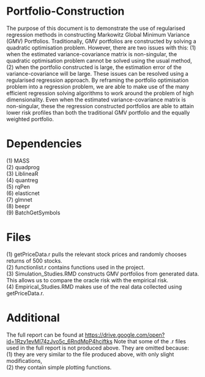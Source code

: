 # Portfolio-Construction
The purpose of this document is to demonstrate the use of regularised regression methods in constructing Markowitz Global Minimum Variance (GMV) Portfolios. Traditionally, GMV portfolios are constructed by solving a quadratic optimisation problem. However, there are two issues with this: (1) when the estimated variance-covariance matrix is non-singular, the quadratic optimisation problem cannot be solved using the usual method, (2) when the portfolio constructed is large, the estimation error of the variance-covariance will be large. These issues can be resolved using a regularised regression approach. By reframing the portfolio optimisation problem into a regression problem, we are able to make use of the many efficient regression solving algorithms to work around the problem of high dimensionality. Even when the estimated variance-covariance matrix is non-singular, these the regression constructed portfolios are able to attain lower risk profiles than both the traditional GMV portfolio and the equally weighted portfolio.

# Dependencies
(1) MASS
<br />(2) quadprog
<br />(3) LiblineaR
<br />(4) quantreg
<br />(5) rqPen
<br />(6) elasticnet
<br />(7) glmnet
<br />(8) beepr
<br />(9) BatchGetSymbols

# Files
(1) getPriceData.r pulls the relevant stock prices and randomly chooses returns of 500 stocks.
<br />(2) functionlist.r contains functions used in the project.
<br />(3) Simulation_Studies.RMD constructs GMV portfolios from generated data. This allows us to compare the oracle risk with the empirical risk.
<br />(4) Empirical_Studies.RMD makes use of the real data collected using getPriceData.r.

# Additional
The full report can be found at https://drive.google.com/open?id=1Rzy1evMI74zJvo5c_6RndMpP4hciftks
Note that some of the .r files used in the full report is not produced above. They are omitted because:
<br />(1) they are very similar to the file produced above, with only slight modifications,
<br />(2) they contain simple plotting functions.
